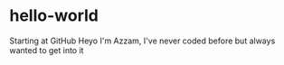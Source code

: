 # hello-world
Starting at GitHub
Heyo I'm Azzam, I've never coded before but always wanted to get into it
